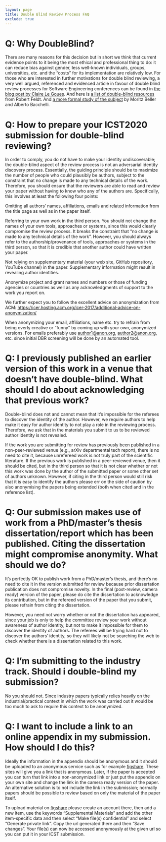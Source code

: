 ```yaml
---
layout: page
title: Double Blind Review Process FAQ
exclude: true
---
```


# Q: Why Double­Blind?

There are many reasons for this decision but in short we think that current
evidence points to it being the most ethical and professional thing to do: it
can reduce bias against gender, less well-known individuals, groups,
universities, etc. and the “costs” for its implementation are relatively low.
For those who are interested in further motivations for double blind reviewing,
a very well­ argued, referenced and evidenced article in favour of double blind
review processes for Software Engineering conferences can be found in [the blog
post by Claire Le Goues](https://www.cs.cmu.edu/~clegoues/double-blind.html).
And here is [a list of double-blind
resources](http://www.robertfeldt.net/advice/double_blind_reviewing/) from
Robert Feldt. And [a more formal study of the
subject](https://peerj.com/preprints/1757/) by Moritz Beller​​ and Alberto
Bacchelli​​.

# Q: How to prepare your ICST2020 submission for double-­blind reviewing?

In order to comply, you do not have to make your identity undiscoverable; the
double­-blind aspect of the review process is not an adversarial identity
discovery process. Essentially, the guiding principle should be to maximize the
number of people who could plausibly be authors, subject to the constraint that
no change is made to any technical details of the work. Therefore, you should
ensure that the reviewers are able to read and review your paper without having
to know who any of the authors are. Specifically, this involves at least the
following four points:

Omitting all authors’ names, affiliations, emails and related information from
the title page as well as in the paper itself.

Referring to your own work in the third person. You should not change the names
of your own tools, approaches or systems, since this would clearly compromise
the review process. It breaks the constraint that “no change is made to any
technical details of the work”. However, you should always refer to the
authorship/provenance of tools, approaches or systems in the third person, so
that it is credible that another author could have written your paper.

Not relying on supplementary material (your web site, GitHub repository,
YouTube channel) in the paper. Supplementary information might result in
revealing author identities.

Anonymize project and grant names and numbers or those of funding agencies or
countries as well as any acknowledgments of support to the work you report on.

We further expect you to follow the excellent advice on anonymization from ACM:
https://icer.hosting.acm.org/icer-2017/additional-advice-on-anonymization/

When anonymizing your email, affiliations, name etc. try to refrain from being
overly creative or “funny” by coming up with your own, anonymized versions. For
emails preferably use author1@anon.org, author2@anon.org, etc. since initial
DBR screening will be done by an automated tool.

# Q: I previously published an earlier version of this work in a venue that doesn’t have double-blind. What should I do about acknowledging that previous work?

Double-blind does not and cannot mean that it’s impossible for the referees to
discover the identity of the author. However, we require authors to help make
it easy for author identity to not play a role in the reviewing process.
Therefore, we ask that in the materials you submit to us to be reviewed author
identity is not revealed.

If the work you are submitting for review has previously been published in a
non-peer-reviewed venue (e.g., arXiv departmental tech report), there is no
need to cite it, because unrefereed work is not truly part of the scientific
literature. If the previous work is published in a peer-reviewed venue, then it
should be cited, but in the third person so that it is not clear whether or not
this work was done by the author of the submitted paper or some other set of
authors unknown. However, if citing in the third person would still risk that
it is easy to identify the authors please err on the side of caution by also
anonymising the papers being extended (both when cited and in the reference
list).

# Q: Our submission makes use of work from a PhD/master’s thesis dissertation/report which has been published. Citing the dissertation might compromise anonymity. What should we do?

It’s perfectly OK to publish work from a PhD/master’s thesis, and there’s no
need to cite it in the version submitted for review because prior dissertation
publication does not compromise novelty. In the final (post-review, camera
ready) version of the paper, please do cite the dissertation to acknowledge its
contribution, but in the refereed version of the paper that you submit, please
refrain from citing the dissertation.

However, you need not worry whether or not the dissertation has appeared, since
your job is only to help the committee review your work without awareness of
author identity, but not to make it impossible for them to discover the
identity of authors. The referees will be trying hard not to discover the
authors’ identity, so they will likely not be searching the web to check
whether there is a dissertation related to this work.

# Q: I’m submitting to the industry track. Should i double-blind my submission?

No you should not. Since industry papers typically relies heavily on the
industrial/practical context in which the work was carried out it would be too
much to ask to require this context to be anonymized.

# Q: I want to include a link to an online appendix in my submission. How should I do this?

Ideally the information in the appendix should be anonymous and it should be
uploaded to an anonymous service such as for example
[figshare](https://figshare.com). These sites will give you a link that is
anonymous. Later, if the paper is accepted you can turn that link into a
non-anonymized link or just put the appendix on your own site and change the
link in the camera ready version of the paper. An alternative solution is to
not include the link in the submission; normally papers should be possible to
review based on only the material of the paper itself.

To upload material on [figshare](https://figshare.com) please create an account
there, then add a new item, use the keywords “Supplemental Materials” and add
the other item-specific data and then select “Make file(s) confidential” and
select “Generate private link”. Copy the url generated there and then “Save
changes”. Your file(s) can now be accessed anonymously at the given url so you
can put it in your ICST submission.
